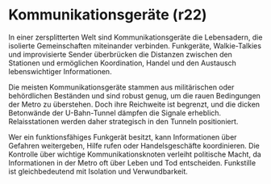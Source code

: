 # Kommunikationsgeräte (r22)

In einer zersplitterten Welt sind Kommunikationsgeräte die Lebensadern, die isolierte Gemeinschaften miteinander verbinden. Funkgeräte, Walkie-Talkies und improvisierte Sender überbrücken die Distanzen zwischen den Stationen und ermöglichen Koordination, Handel und den Austausch lebenswichtiger Informationen.

Die meisten Kommunikationsgeräte stammen aus militärischen oder behördlichen Beständen und sind robust genug, um die rauen Bedingungen der Metro zu überstehen. Doch ihre Reichweite ist begrenzt, und die dicken Betonwände der U-Bahn-Tunnel dämpfen die Signale erheblich. Relaisstationen werden daher strategisch in den Tunneln positioniert.

Wer ein funktionsfähiges Funkgerät besitzt, kann Informationen über Gefahren weitergeben, Hilfe rufen oder Handelsgeschäfte koordinieren. Die Kontrolle über wichtige Kommunikationsknoten verleiht politische Macht, da Informationen in der Metro oft über Leben und Tod entscheiden. Funkstille ist gleichbedeutend mit Isolation und Verwundbarkeit.